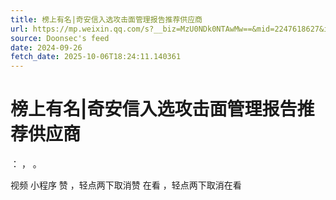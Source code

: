 ```yaml
---
title: 榜上有名|奇安信入选攻击面管理报告推荐供应商
url: https://mp.weixin.qq.com/s?__biz=MzU0NDk0NTAwMw==&mid=2247618627&idx=2&sn=2710a19da219c49b06a3fc03d2ed01dc
source: Doonsec's feed
date: 2024-09-26
fetch_date: 2025-10-06T18:24:11.140361
---
```


# 榜上有名|奇安信入选攻击面管理报告推荐供应商

：
，
。

视频
小程序
赞
，轻点两下取消赞
在看
，轻点两下取消在看